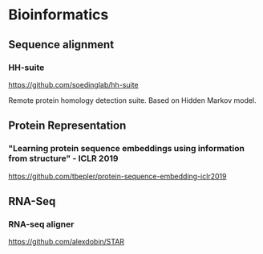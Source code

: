 # Bioinformatics
## Sequence alignment

### HH-suite

https://github.com/soedinglab/hh-suite

Remote protein homology detection suite. Based on Hidden Markov model.

## Protein Representation

### "Learning protein sequence embeddings using information from structure" - ICLR 2019

https://github.com/tbepler/protein-sequence-embedding-iclr2019

## RNA-Seq

### RNA-seq aligner

https://github.com/alexdobin/STAR
